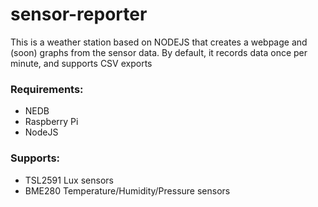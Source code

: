 # sensor-reporter
This is a weather station based on NODEJS that creates a webpage and (soon) graphs from the sensor data. By default, it records data once per minute, and supports CSV exports
### Requirements:
- NEDB
- Raspberry Pi
- NodeJS
### Supports:
- TSL2591 Lux sensors
- BME280 Temperature/Humidity/Pressure sensors
